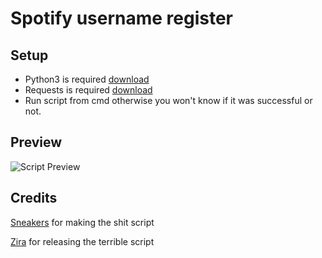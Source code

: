 # Spotify username register

## Setup

* Python3 is required [download](https://www.python.org/downloads/)
* Requests is required [download](https://pypi.org/project/requests/)
* Run script from cmd otherwise you won't know if it was successful or not.

## Preview

![Script Preview](https://i.imgur.com/6oqKlZu.png)

## Credits

[Sneakers](https://github.com/sneakers) for making the shit script

[Zira](https://github.com/zira) for releasing the terrible script
